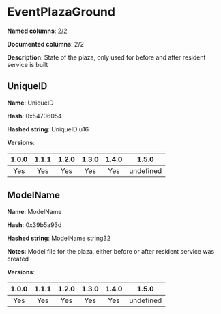 # EventPlazaGround
**Named columns**: 2/2

**Documented columns**: 2/2

**Description**: State of the plaza, only used for before and after resident service is built
## UniqueID

**Name**: UniqueID

**Hash**: 0x54706054

**Hashed string**: UniqueID u16

**Versions**: 

 | 1.0.0 | 1.1.1 | 1.2.0 | 1.3.0 | 1.4.0 | 1.5.0 |
|:--:|:--:|:--:|:--:|:--:|:--:|
| Yes | Yes | Yes | Yes | Yes | undefined |


## ModelName

**Name**: ModelName

**Hash**: 0x39b5a93d

**Hashed string**: ModelName string32

**Notes**: Model file for the plaza, either before or after resident service was created

**Versions**: 

 | 1.0.0 | 1.1.1 | 1.2.0 | 1.3.0 | 1.4.0 | 1.5.0 |
|:--:|:--:|:--:|:--:|:--:|:--:|
| Yes | Yes | Yes | Yes | Yes | undefined |


